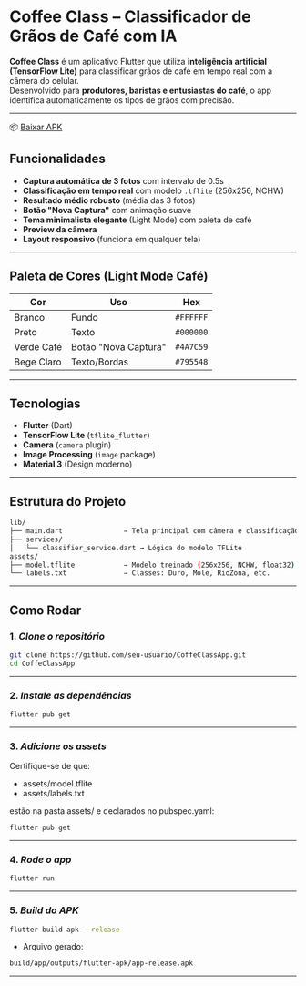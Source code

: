 # Coffee Class – Classificador de Grãos de Café com IA

**Coffee Class** é um aplicativo Flutter que utiliza **inteligência artificial (TensorFlow Lite)** para classificar grãos de café em tempo real com a câmera do celular.  
Desenvolvido para **produtores, baristas e entusiastas do café**, o app identifica automaticamente os tipos de grãos com precisão.

---

📦 [Baixar APK](https://github.com/acJoaog/CoffeClassApp/releases/download/v1.3/coffe_class.apk)

## Funcionalidades

- **Captura automática de 3 fotos** com intervalo de 0.5s  
- **Classificação em tempo real** com modelo `.tflite` (256x256, NCHW)  
- **Resultado médio robusto** (média das 3 fotos)  
- **Botão "Nova Captura"** com animação suave  
- **Tema minimalista elegante** (Light Mode) com paleta de café  
- **Preview da câmera**  
- **Layout responsivo** (funciona em qualquer tela)  

---

## Paleta de Cores (Light Mode Café)

| Cor | Uso | Hex |
|-----|-----|-----|
| Branco | Fundo | `#FFFFFF` |
| Preto | Texto | `#000000` |
| Verde Café | Botão "Nova Captura" | `#4A7C59` |
| Bege Claro | Texto/Bordas | `#795548` |

---

## Tecnologias

- **Flutter** (Dart)
- **TensorFlow Lite** (`tflite_flutter`)
- **Camera** (`camera` plugin)
- **Image Processing** (`image` package)
- **Material 3** (Design moderno)

---

## Estrutura do Projeto

```bash
lib/
├── main.dart               → Tela principal com câmera e classificação
├── services/
│   └── classifier_service.dart → Lógica do modelo TFLite
assets/
├── model.tflite            → Modelo treinado (256x256, NCHW, float32)
└── labels.txt              → Classes: Duro, Mole, RioZona, etc.
```

---

## Como Rodar

### 1. *Clone o repositório*
```bash
git clone https://github.com/seu-usuario/CoffeClassApp.git
cd CoffeClassApp
```

---

### 2. *Instale as dependências*
```bash
flutter pub get
```

---

### 3. *Adicione os assets*

Certifique-se de que:

 - assets/model.tflite
 - assets/labels.txt

estão na pasta assets/ e declarados no pubspec.yaml:
```bash
flutter pub get
```

---

### 4. *Rode o app*
```bash
flutter run
```

---

### 5. *Build do APK*
```bash
flutter build apk --release
```
- Arquivo gerado:
```bash
build/app/outputs/flutter-apk/app-release.apk
```
---